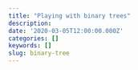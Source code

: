 ```yaml
---
title: "Playing with binary trees"
description:
date: '2020-03-05T12:00:00.000Z'
categories: []
keywords: []
slug: binary-tree
---
```

